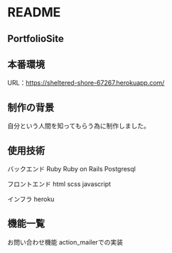 # README

## PortfolioSite

## 本番環境
URL：https://sheltered-shore-67267.herokuapp.com/

## 制作の背景
自分という人間を知ってもらう為に制作しました。

## 使用技術
バックエンド
Ruby
Ruby on Rails
Postgresql

フロントエンド
html
scss
javascript

インフラ
heroku

## 機能一覧
お問い合わせ機能
action_mailerでの実装
